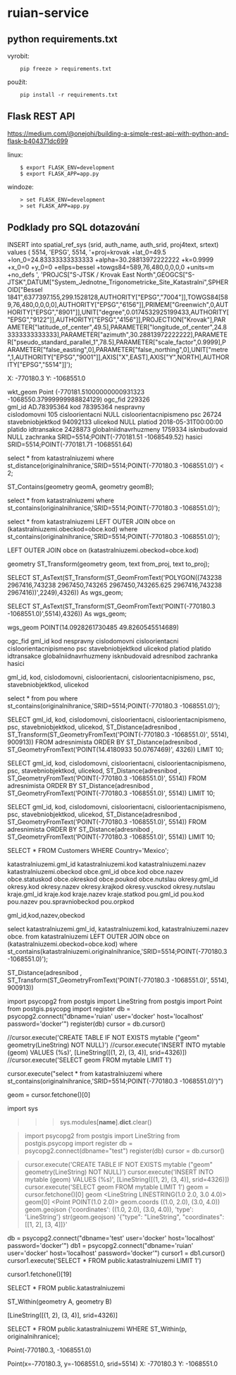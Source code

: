# ruian-service

## python requirements.txt

vyrobit:

        pip freeze > requirements.txt

použít:

        pip install -r requirements.txt
    

## Flask REST API
https://medium.com/@onejohi/building-a-simple-rest-api-with-python-and-flask-b404371dc699

linux:

        $ export FLASK_ENV=development
        $ export FLASK_APP=app.py

windoze:
        
        > set FLASK_ENV=development
        > set FLASK_APP=app.py


## Podklady pro SQL dotazování

INSERT into spatial_ref_sys (srid, auth_name, auth_srid, proj4text, srtext) values ( 5514, 'EPSG', 5514, '+proj=krovak +lat_0=49.5 +lon_0=24.83333333333333 +alpha=30.28813972222222 +k=0.9999 +x_0=0 +y_0=0 +ellps=bessel +towgs84=589,76,480,0,0,0,0 +units=m +no_defs ', 'PROJCS["S-JTSK / Krovak East North",GEOGCS["S-JTSK",DATUM["System_Jednotne_Trigonometricke_Site_Katastralni",SPHEROID["Bessel 1841",6377397.155,299.1528128,AUTHORITY["EPSG","7004"]],TOWGS84[589,76,480,0,0,0,0],AUTHORITY["EPSG","6156"]],PRIMEM["Greenwich",0,AUTHORITY["EPSG","8901"]],UNIT["degree",0.0174532925199433,AUTHORITY["EPSG","9122"]],AUTHORITY["EPSG","4156"]],PROJECTION["Krovak"],PARAMETER["latitude_of_center",49.5],PARAMETER["longitude_of_center",24.83333333333333],PARAMETER["azimuth",30.28813972222222],PARAMETER["pseudo_standard_parallel_1",78.5],PARAMETER["scale_factor",0.9999],PARAMETER["false_easting",0],PARAMETER["false_northing",0],UNIT["metre",1,AUTHORITY["EPSG","9001"]],AXIS["X",EAST],AXIS["Y",NORTH],AUTHORITY["EPSG","5514"]]');


X:	-770180.3
Y:	-1068551.0


wkt_geom			Point (-770181.51000000000931323 -1068550.37999999988824129)
ogc_fid				229326	
gml_id				AD.78395364	
kod				78395364
nespravny	
cislodomovni			105	
cisloorientacni			NULL
cisloorientacnipismeno
psc				26724
stavebniobjektkod		94092133
ulicekod			NULL
platiod				2018-05-31T00:00:00
platido	
idtransakce			2428873
globalniidnavrhuzmeny		1759334
isknbudovaid			NULL
zachranka			SRID=5514;POINT(-770181.51 -1068549.52)
hasici				SRID=5514;POINT(-770181.71 -1068551.64)



select * from katastralniuzemi where st_distance(originalnihranice,'SRID=5514;POINT(-770180.3 -1068551.0)') < 2;

ST_Contains(geometry geomA, geometry geomB);

select * from katastralniuzemi where st_contains(originalnihranice,'SRID=5514;POINT(-770180.3 -1068551.0)');

select * from katastralniuzemi LEFT OUTER JOIN obce on (katastralniuzemi.obeckod=obce.kod) where st_contains(originalnihranice,'SRID=5514;POINT(-770180.3 -1068551.0)');



LEFT OUTER JOIN obce on (katastralniuzemi.obeckod=obce.kod)




geometry ST_Transform(geometry geom, text from_proj, text to_proj);



SELECT ST_AsText(ST_Transform(ST_GeomFromText('POLYGON((743238 2967416,743238 2967450,743265 2967450,743265.625 2967416,743238 2967416))',2249),4326)) As wgs_geom;

SELECT ST_AsText(ST_Transform(ST_GeomFromText('POINT(-770180.3 -1068551.0)',5514),4326)) As wgs_geom;


wgs_geom
POINT(14.0928261730485 49.8260545514689)






ogc_fid 
gml_id 
kod 
nespravny 
cislodomovni 
cisloorientacni 
cisloorientacnipismeno 
psc 
stavebniobjektkod 
ulicekod 
platiod 
platido 
idtransakce 
globalniidnavrhuzmeny 
isknbudovaid 
adresnibod 
zachranka 
hasici 

gml_id, kod, cislodomovni, cisloorientacni, cisloorientacnipismeno, psc, stavebniobjektkod, ulicekod 


select *
from pou
where st_contains(originalnihranice,'SRID=5514;POINT(-770180.3 -1068551.0)');


SELECT gml_id, kod, cislodomovni, cisloorientacni, cisloorientacnipismeno, psc, stavebniobjektkod, ulicekod, ST_Distance(adresnibod , ST_Transform(ST_GeometryFromText('POINT(-770180.3 -1068551.0)', 5514), 900913))
FROM adresnimista
ORDER BY ST_Distance(adresnibod , ST_GeometryFromText('POINT(14.4180933 50.0767469)', 4326))
LIMIT 10;



SELECT gml_id, kod, cislodomovni, cisloorientacni, cisloorientacnipismeno, psc, stavebniobjektkod, ulicekod, ST_Distance(adresnibod , ST_GeometryFromText('POINT(-770180.3 -1068551.0)', 5514))
FROM adresnimista
ORDER BY ST_Distance(adresnibod , ST_GeometryFromText('POINT(-770180.3 -1068551.0)', 5514))
LIMIT 10;

SELECT gml_id, kod, cislodomovni, cisloorientacni, cisloorientacnipismeno, psc, stavebniobjektkod, ulicekod, ST_Distance(adresnibod , ST_GeometryFromText('POINT(-770180.3 -1068551.0)', 5514))
FROM adresnimista
ORDER BY ST_Distance(adresnibod , ST_GeometryFromText('POINT(-770180.3 -1068551.0)', 5514))
LIMIT 10;



SELECT * FROM Customers
WHERE Country='Mexico';



katastralniuzemi.gml_id
katastralniuzemi.kod
katastralniuzemi.nazev
katastralniuzemi.obeckod
obce.gml_id
obce.kod
obce.nazev
obce.statuskod
obce.okreskod
obce.poukod
obce.nutslau
okresy.gml_id
okresy.kod
okresy.nazev
okresy.krajkod
okresy.vusckod
okresy.nutslau
kraje.gml_id
kraje.kod
kraje.nazev
kraje.statkod
pou.gml_id
pou.kod
pou.nazev
pou.spravniobeckod
pou.orpkod








gml_id,kod,nazev,obeckod





select katastralniuzemi.gml_id, katastralniuzemi.kod, katastralniuzemi.nazev  obce.
from katastralniuzemi 
LEFT OUTER JOIN obce on (katastralniuzemi.obeckod=obce.kod) 
where st_contains(katastralniuzemi.originalnihranice,'SRID=5514;POINT(-770180.3 -1068551.0)');







ST_Distance(adresnibod , ST_Transform(ST_GeometryFromText('POINT(-770180.3 -1068551.0)', 5514), 900913))




import psycopg2
from postgis import LineString
from postgis import Point
from postgis.psycopg import register
db = psycopg2.connect("dbname='ruian' user='docker' host='localhost' password='docker'")
register(db)
cursor = db.cursor()


//cursor.execute('CREATE TABLE IF NOT EXISTS mytable ("geom" geometry(LineString) NOT NULL)')
//cursor.execute('INSERT INTO mytable (geom) VALUES (%s)', [LineString([(1, 2), (3, 4)], srid=4326)])
//cursor.execute('SELECT geom FROM mytable LIMIT 1')


cursor.execute("select * from katastralniuzemi where st_contains(originalnihranice,'SRID=5514;POINT(-770180.3 -1068551.0)')")


geom = cursor.fetchone()[0]











import sys
>>> sys.modules[__name__].__dict__.clear()











> import psycopg2
> from postgis import LineString
> from postgis.psycopg import register
> db = psycopg2.connect(dbname="test")
> register(db)
cursor = db.cursor()

> cursor.execute('CREATE TABLE IF NOT EXISTS mytable ("geom" geometry(LineString) NOT NULL)')
> cursor.execute('INSERT INTO mytable (geom) VALUES (%s)', [LineString([(1, 2), (3, 4)], srid=4326)])
> cursor.execute('SELECT geom FROM mytable LIMIT 1')
> geom = cursor.fetchone()[0]
> geom
<LineString LINESTRING(1.0 2.0, 3.0 4.0)>
> geom[0]
<Point POINT(1.0 2.0)>
> geom.coords
((1.0, 2.0), (3.0, 4.0))
> geom.geojson
{'coordinates': ((1.0, 2.0), (3.0, 4.0)), 'type': 'LineString'}
> str(geom.geojson)
'{"type": "LineString", "coordinates": [[1, 2], [3, 4]]}'





db = psycopg2.connect("dbname='test' user='docker' host='localhost' password='docker'")
db1 = psycopg2.connect("dbname='ruian' user='docker' host='localhost' password='docker'")
cursor1 = db1.cursor()
cursor1.execute('SELECT * FROM public.katastralniuzemi LIMIT 1')


cursor1.fetchone()[19]


SELECT * FROM public.katastralniuzemi 


ST_Within(geometry A, geometry B)

[LineString([(1, 2), (3, 4)], srid=4326)]


SELECT * FROM public.katastralniuzemi WHERE ST_Within(p, originalnihranice);



Point(-770180.3, -1068551.0)



Point(x=-770180.3, y=-1068551.0, srid=5514)
X:	-770180.3
Y:	-1068551.0
